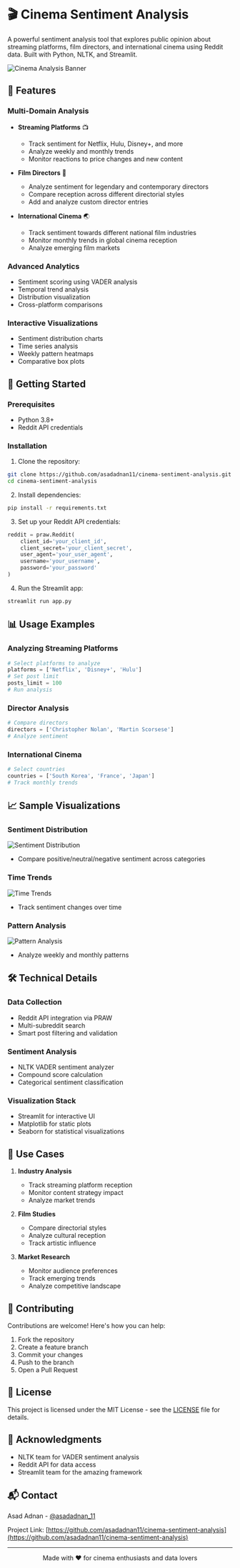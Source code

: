 # 🎬 Cinema Sentiment Analysis

A powerful sentiment analysis tool that explores public opinion about streaming platforms, film directors, and international cinema using Reddit data. Built with Python, NLTK, and Streamlit.

![Cinema Analysis Banner](https://i.imgur.com/your_banner_image.jpg)

## 🌟 Features

### Multi-Domain Analysis
- **Streaming Platforms** 📺
  - Track sentiment for Netflix, Hulu, Disney+, and more
  - Analyze weekly and monthly trends
  - Monitor reactions to price changes and new content

- **Film Directors** 🎥
  - Analyze sentiment for legendary and contemporary directors
  - Compare reception across different directorial styles
  - Add and analyze custom director entries

- **International Cinema** 🌏
  - Track sentiment towards different national film industries
  - Monitor monthly trends in global cinema reception
  - Analyze emerging film markets

### Advanced Analytics
- Sentiment scoring using VADER analysis
- Temporal trend analysis
- Distribution visualization
- Cross-platform comparisons

### Interactive Visualizations
- Sentiment distribution charts
- Time series analysis
- Weekly pattern heatmaps
- Comparative box plots

## 🚀 Getting Started

### Prerequisites
- Python 3.8+
- Reddit API credentials

### Installation

1. Clone the repository:
```bash
git clone https://github.com/asadadnan11/cinema-sentiment-analysis.git
cd cinema-sentiment-analysis
```

2. Install dependencies:
```bash
pip install -r requirements.txt
```

3. Set up your Reddit API credentials:
```python
reddit = praw.Reddit(
    client_id='your_client_id',
    client_secret='your_client_secret',
    user_agent='your_user_agent',
    username='your_username',
    password='your_password'
)
```

4. Run the Streamlit app:
```bash
streamlit run app.py
```

## 📊 Usage Examples

### Analyzing Streaming Platforms
```python
# Select platforms to analyze
platforms = ['Netflix', 'Disney+', 'Hulu']
# Set post limit
posts_limit = 100
# Run analysis
```

### Director Analysis
```python
# Compare directors
directors = ['Christopher Nolan', 'Martin Scorsese']
# Analyze sentiment
```

### International Cinema
```python
# Select countries
countries = ['South Korea', 'France', 'Japan']
# Track monthly trends
```

## 📈 Sample Visualizations

### Sentiment Distribution
![Sentiment Distribution](https://i.imgur.com/your_sentiment_dist.jpg)
- Compare positive/neutral/negative sentiment across categories

### Time Trends
![Time Trends](https://i.imgur.com/your_time_trends.jpg)
- Track sentiment changes over time

### Pattern Analysis
![Pattern Analysis](https://i.imgur.com/your_pattern_analysis.jpg)
- Analyze weekly and monthly patterns

## 🛠️ Technical Details

### Data Collection
- Reddit API integration via PRAW
- Multi-subreddit search
- Smart post filtering and validation

### Sentiment Analysis
- NLTK VADER sentiment analyzer
- Compound score calculation
- Categorical sentiment classification

### Visualization Stack
- Streamlit for interactive UI
- Matplotlib for static plots
- Seaborn for statistical visualizations

## 🎯 Use Cases

1. **Industry Analysis**
   - Track streaming platform reception
   - Monitor content strategy impact
   - Analyze market trends

2. **Film Studies**
   - Compare directorial styles
   - Analyze cultural reception
   - Track artistic influence

3. **Market Research**
   - Monitor audience preferences
   - Track emerging trends
   - Analyze competitive landscape

## 🤝 Contributing

Contributions are welcome! Here's how you can help:

1. Fork the repository
2. Create a feature branch
3. Commit your changes
4. Push to the branch
5. Open a Pull Request

## 📝 License

This project is licensed under the MIT License - see the [LICENSE](LICENSE) file for details.

## 🙏 Acknowledgments

- NLTK team for VADER sentiment analysis
- Reddit API for data access
- Streamlit team for the amazing framework

## 📬 Contact

Asad Adnan - [@asadadnan_11](https://twitter.com/asadadnan_11)

Project Link: [https://github.com/asadadnan11/cinema-sentiment-analysis](https://github.com/asadadnan11/cinema-sentiment-analysis)

---

<p align="center">
Made with ❤️ for cinema enthusiasts and data lovers
</p> 